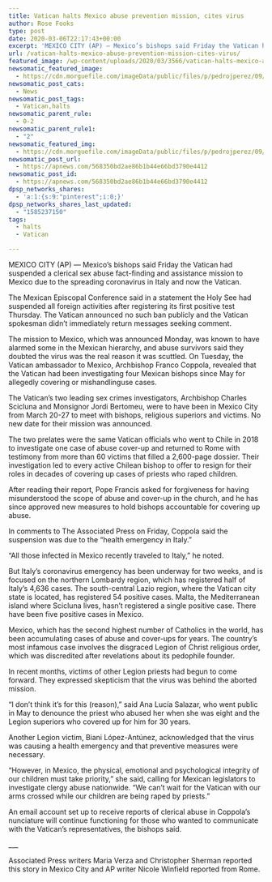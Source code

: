 ```yaml
---
title: Vatican halts Mexico abuse prevention mission, cites virus
author: Rose Fooks
type: post
date: 2020-03-06T22:17:43+00:00
excerpt: 'MEXICO CITY (AP) — Mexico’s bishops said Friday the Vatican had suspended a clerical sex abuse fact-finding and assistance mission to Mexico due to the spreading coronavirus in Italy and now the Vatican. The Mexican Episcopal Conference said in a statement the Holy See had suspended all foreign activities after registering its first positive test&hellip;'
url: /vatican-halts-mexico-abuse-prevention-mission-cites-virus/
featured_image: /wp-content/uploads/2020/03/3566/vatican-halts-mexico-abuse-prevention-mission-cites-virus.jpg
newsomatic_featured_image:
  - https://cdn.morguefile.com/imageData/public/files/p/pedrojperez/09/l/1378146736wpmdf.jpg
newsomatic_post_cats:
  - News
newsomatic_post_tags:
  - Vatican,halts
newsomatic_parent_rule:
  - 0-2
newsomatic_parent_rule1:
  - "2"
newsomatic_featured_img:
  - https://cdn.morguefile.com/imageData/public/files/p/pedrojperez/09/l/1378146736wpmdf.jpg
newsomatic_post_url:
  - https://apnews.com/568350bd2ae86b1b44e66bd3790e4412
newsomatic_post_id:
  - https://apnews.com/568350bd2ae86b1b44e66bd3790e4412
dpsp_networks_shares:
  - 'a:1:{s:9:"pinterest";i:0;}'
dpsp_networks_shares_last_updated:
  - "1585237150"
tags:
  - halts
  - Vatican

---
```

<div class="Article" data-key="article">
  <p class="Component-root-0-2-77 Component-p-0-2-69">
    MEXICO CITY (AP) — Mexico’s bishops said Friday the Vatican had suspended a clerical sex abuse fact-finding and assistance mission to Mexico due to the spreading coronavirus in Italy and now the Vatican.
  </p>
  
  <p class="Component-root-0-2-77 Component-p-0-2-69">
    The Mexican Episcopal Conference said in a statement the Holy See had suspended all foreign activities after registering its first positive test Thursday. The Vatican announced no such ban publicly and the Vatican spokesman didn’t immediately return messages seeking comment.
  </p>
  
  <p class="Component-root-0-2-77 Component-p-0-2-69">
    The mission to Mexico, which was announced Monday, was known to have alarmed some in the Mexican hierarchy, and abuse survivors said they doubted the virus was the real reason it was scuttled. On Tuesday, the Vatican ambassador to Mexico, Archbishop Franco Coppola, revealed that the Vatican had been investigating four Mexican bishops since May for allegedly covering or mishandlinguse cases.
  </p>
  
  <div data-key="ad-placeholder" id="div-gpt-ad-1470255291270-0" class="DFPSlot Component-dfp-0-2-73 Component-ad-0-2-39">
  </div>
  
  <p class="Component-root-0-2-77 Component-p-0-2-69">
    The Vatican’s two leading sex crimes investigators, Archbishop Charles Scicluna and Monsignor Jordi Bertomeu, were to have been in Mexico City from March 20-27 to meet with bishops, religious superiors and victims. No new date for their mission was announced.
  </p>
  
  <p class="Component-root-0-2-77 Component-p-0-2-69">
    The two prelates were the same Vatican officials who went to Chile in 2018 to investigate one case of abuse cover-up and returned to Rome with testimony from more than 60 victims that filled a 2,600-page dossier. Their investigation led to every active Chilean bishop to offer to resign for their roles in decades of covering up cases of priests who raped children.
  </p>
  
  <p class="Component-root-0-2-77 Component-p-0-2-69">
    After reading their report, Pope Francis asked for forgiveness for having misunderstood the scope of abuse and cover-up in the church, and he has since approved new measures to hold bishops accountable for covering up abuse.
  </p>
  
  <p class="Component-root-0-2-77 Component-p-0-2-69">
    In comments to The Associated Press on Friday, Coppola said the suspension was due to the “health emergency in Italy.”
  </p>
  
  <p class="Component-root-0-2-77 Component-p-0-2-69">
    “All those infected in Mexico recently traveled to Italy,” he noted.
  </p>
  
  <p class="Component-root-0-2-77 Component-p-0-2-69">
    But Italy’s coronavirus emergency has been underway for two weeks, and is focused on the northern Lombardy region, which has registered half of Italy’s 4,636 cases. The south-central Lazio region, where the Vatican city state is located, has registered 54 positive cases. Malta, the Mediterranean island where Scicluna lives, hasn’t registered a single positive case. There have been five positive cases in Mexico.
  </p>
  
  <p class="Component-root-0-2-77 Component-p-0-2-69">
    Mexico, which has the second highest number of Catholics in the world, has been accumulating cases of abuse and cover-ups for years. The country’s most infamous case involves the disgraced Legion of Christ religious order, which was discredited after revelations about its pedophile founder.
  </p>
  
  <div data-key="ad-placeholder" id="div-gpt-ad-1470255291270-1" class="DFPSlot Component-dfp-0-2-73 Component-ad-0-2-39">
  </div>
  
  <p class="Component-root-0-2-77 Component-p-0-2-69">
    In recent months, victims of other Legion priests had begun to come forward. They expressed skepticism that the virus was behind the aborted mission.
  </p>
  
  <p class="Component-root-0-2-77 Component-p-0-2-69">
    “I don’t think it’s for this (reason),” said Ana Lucía Salazar, who went public in May to denounce the priest who abused her when she was eight and the Legion superiors who covered up for him for 30 years.
  </p>
  
  <p class="Component-root-0-2-77 Component-p-0-2-69">
    Another Legion victim, Biani López-Antúnez, acknowledged that the virus was causing a health emergency and that preventive measures were necessary.
  </p>
  
  <p class="Component-root-0-2-77 Component-p-0-2-69">
    “However, in Mexico, the physical, emotional and psychological integrity of our children must take priority,” she said, calling for Mexican legislators to investigate clergy abuse nationwide. “We can’t wait for the Vatican with our arms crossed while our children are being raped by priests.”
  </p>
  
  <p class="Component-root-0-2-77 Component-p-0-2-69">
    An email account set up to receive reports of clerical abuse in Coppola’s nunciature will continue functioning for those who wanted to communicate with the Vatican’s representatives, the bishops said.
  </p>
  
  <p class="Component-root-0-2-77 Component-p-0-2-69">
    ___
  </p>
  
  <p class="Component-root-0-2-77 Component-p-0-2-69">
    Associated Press writers Maria Verza and Christopher Sherman reported this story in Mexico City and AP writer Nicole Winfield reported from Rome.
  </p>
</div>